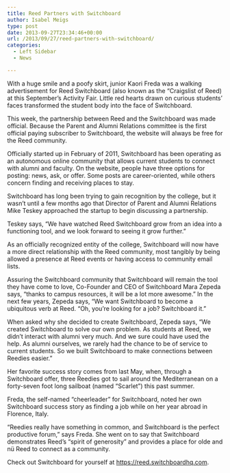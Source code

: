 ```yaml
---
title: Reed Partners with Switchboard
author: Isabel Meigs
type: post
date: 2013-09-27T23:34:46+00:00
url: /2013/09/27/reed-partners-with-switchboard/
categories:
  - Left Sidebar
  - News

---
```

With a huge smile and a poofy skirt, junior Kaori Freda was a walking advertisement for Reed Switchboard (also known as the “Craigslist of Reed) at this September’s Activity Fair. Little red hearts drawn on curious students’ faces transformed the student body into the face of Switchboard.

This week, the partnership between Reed and the Switchboard was made official. Because the Parent and Alumni Relations committee is the first official paying subscriber to Switchboard, the website will always be free for the Reed community.

Officially started up in February of 2011, Switchboard has been operating as an autonomous online community that allows current students to connect with alumni and faculty. On the website, people have three options for posting: news, ask, or offer. Some posts are career-oriented, while others concern finding and receiving places to stay.

Switchboard has long been trying to gain recognition by the college, but it wasn’t until a few months ago that Director of Parent and Alumni Relations Mike Teskey approached the startup to begin discussing a partnership.

Teskey says, “We have watched Reed Switchboard grow from an idea into a functioning tool, and we look forward to seeing it grow further.”

As an officially recognized entity of the college, Switchboard will now have a more direct relationship with the Reed community, most tangibly by being allowed a presence at Reed events or having access to community email lists.

Assuring the Switchboard community that Switchboard will remain the tool they have come to love, Co-Founder and CEO of Switchboard Mara Zepeda says, “thanks to campus resources, it will be a lot more awesome.” In the next few years, Zepeda says, “We want Switchboard to become a ubiquitous verb at Reed. &#8220;Oh, you&#8217;re looking for a job? Switchboard it.&#8221;

When asked why she decided to create Switchboard, Zepeda says, “We created Switchboard to solve our own problem. As students at Reed, we didn&#8217;t interact with alumni very much. And we sure could have used the help. As alumni ourselves, we rarely had the chance to be of service to current students. So we built Switchboard to make connections between Reedies easier.”

Her favorite success story comes from last May, when, through a Switchboard offer, three Reedies got to sail around the Mediterranean on a forty-seven foot long sailboat (named “Scarlet”) this past summer.

Freda, the self-named “cheerleader” for Switchboard, noted her own Switchboard success story as finding a job while on her year abroad in Florence, Italy.

“Reedies really have something in common, and Switchboard is the perfect productive forum,” says Freda. She went on to say that Switchboard demonstrates Reed’s “spirit of generosity” and provides a place for olde and nü Reed to connect as a community.

Check out Switchboard for yourself at https://reed.switchboardhq.com.